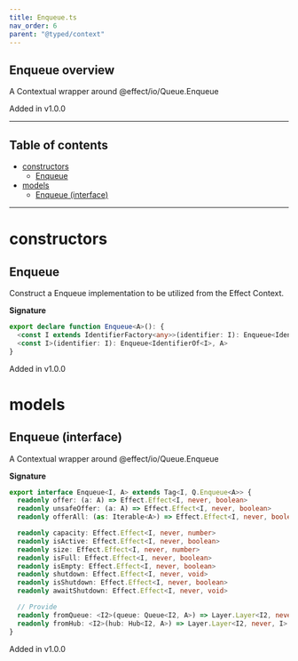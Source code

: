 ```yaml
---
title: Enqueue.ts
nav_order: 6
parent: "@typed/context"
---
```


## Enqueue overview

A Contextual wrapper around @effect/io/Queue.Enqueue

Added in v1.0.0

---

<h2 class="text-delta">Table of contents</h2>

- [constructors](#constructors)
  - [Enqueue](#enqueue)
- [models](#models)
  - [Enqueue (interface)](#enqueue-interface)

---

# constructors

## Enqueue

Construct a Enqueue implementation to be utilized from the Effect Context.

**Signature**

```ts
export declare function Enqueue<A>(): {
  <const I extends IdentifierFactory<any>>(identifier: I): Enqueue<IdentifierOf<I>, A>
  <const I>(identifier: I): Enqueue<IdentifierOf<I>, A>
}
```

Added in v1.0.0

# models

## Enqueue (interface)

A Contextual wrapper around @effect/io/Queue.Enqueue

**Signature**

```ts
export interface Enqueue<I, A> extends Tag<I, Q.Enqueue<A>> {
  readonly offer: (a: A) => Effect.Effect<I, never, boolean>
  readonly unsafeOffer: (a: A) => Effect.Effect<I, never, boolean>
  readonly offerAll: (as: Iterable<A>) => Effect.Effect<I, never, boolean>

  readonly capacity: Effect.Effect<I, never, number>
  readonly isActive: Effect.Effect<I, never, boolean>
  readonly size: Effect.Effect<I, never, number>
  readonly isFull: Effect.Effect<I, never, boolean>
  readonly isEmpty: Effect.Effect<I, never, boolean>
  readonly shutdown: Effect.Effect<I, never, void>
  readonly isShutdown: Effect.Effect<I, never, boolean>
  readonly awaitShutdown: Effect.Effect<I, never, void>

  // Provide
  readonly fromQueue: <I2>(queue: Queue<I2, A>) => Layer.Layer<I2, never, I>
  readonly fromHub: <I2>(hub: Hub<I2, A>) => Layer.Layer<I2, never, I>
}
```

Added in v1.0.0
